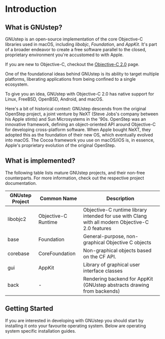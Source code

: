 # Introduction

## What is GNUstep?
GNUstep is an open-source implementation of the core Objective-C libraries used
in macOS, including _libobjc_, _Foundation_, and _AppKit_. It's part of a
broader endeavor to create a free software parallel to
the closed, proprietary environment you're accustomed to with Apple.

If you are new to Objective-C, checkout the [Objective-C 2.0](objc2.md) page.

One of the foundational ideas behind GNUstep is its ability to target multiple
platforms, liberating applications from being confined to a single ecosystem.

To give you an idea, GNUstep with Objective-C 2.0 has native support for
Linux, FreeBSD, OpenBSD, Android, and macOS.

Here's a bit of historical context: GNUstep descends from the original OpenStep
project, a joint venture by NeXT (Steve Jobs's company between his Apple
stints) and Sun Microsystems in the '90s. OpenStep was an innovative framework,
defining an object-oriented API around Objective-C for developing
cross-platform software. When Apple bought NeXT,
they adopted this as the foundation of their new OS, which eventually evolved
into macOS. The Cocoa framework you use on macOS/iOS is, in essence, Apple's
proprietary evolution of the original OpenStep.

## What is implemented?

The following table lists mature GNUstep projects, and their non-free counterparts.
For more information, check out the respective project documentation.

| GNUstep Project | Common Name         | Description                                                                                      |
| --------------- | ------------------- | ------------------------------------------------------------------------------------------------ |
| libobjc2        | Objective-C Runtime | Objective-C runtime library intended for use with Clang with all modern Objective-C 2.0 features |
| base            | Foundation          | General-purpose, non-graphical Objective C objects                                               |
| corebase        | CoreFoundation      | Non-graphical objects based on the CF API.                                                       |
| gui             | AppKit              | Library of graphical user interface classes                                                      |
| back            | -                   | Rendering backend for AppKit (GNUstep abstracts drawing from backends)                           |

## Getting Started

If you are interested in developing with GNUstep you should start by installing
it onto your favourite operating system. Below are operating system specific
installation guides.
